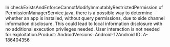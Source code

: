 In checkExistsAndEnforceCannotModifyImmutablyRestrictedPermission of PermissionManagerService.java, there is a possible way to determine whether an app is installed, without query permissions, due to side channel information disclosure. This could lead to local information disclosure with no additional execution privileges needed. User interaction is not needed for exploitation.Product: AndroidVersions: Android-12Android ID: A-186404356